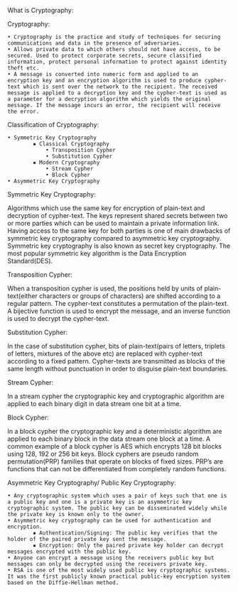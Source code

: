 What is Cryptography:

Cryptography:

    • Cryptography is the practice and study of techniques for securing communications and data in the presence of adversaries.
    • Allows private data to which others should not have access, to be secured. Used to protect corporate secrets, secure classified information, protect personal information to protect against identity theft etc.
    • A message is converted into numeric form and applied to an encryption key and an encryption algorithm is used to produce cypher-text which is sent over the network to the recipient. The received message is applied to a decryption key and the cypher-text is used as a parameter for a decryption algorithm which yields the original message. If the message incurs an error, the recipient will receive the error.


Classification of Cryptography:

    • Symmetric Key Cryptography
            ▪ Classical Cryptography
                • Transposition Cypher
                • Substitution Cypher
            ▪ Modern Cryptography
                • Stream Cypher
                • Block Cypher
    • Asymmetric Key Cryptography


Symmetric Key Cryptography:

Algorithms which use the same key for encryption of plain-text and decryption of cypher-text. The keys represent shared secrets between two or more parties which can be used to maintain a private information link. Having access to the same key for both parties is one of main drawbacks of symmetric key cryptography compared to asymmetric key cryptography. Symmetric key cryptography is also known as secret key cryptography. The most popular symmetric key algorithm is the Data Encryption Standard(DES).


Transposition Cypher:

When a transposition cypher is used, the positions held by units of plain-text(either characters or groups of characters) are shifted according to a regular pattern. The cypher-text constitutes a permutation of the plain-text. A bijective function is used to encrypt the message,  and an inverse function is used to decrypt the cypher-text.

Substitution Cypher:

In the case of substitution cypher, bits of plain-text(pairs of letters, triplets of letters, mixtures of the above etc) are replaced with cypher-text according to a fixed pattern. Cypher-texts are transmitted as blocks of the same length without punctuation in order to disguise plain-text boundaries. 

Stream Cypher:

In a stream cypher the cryptographic key and cryptographic algorithm are applied to each binary digit in data stream one bit at a time. 

Block Cypher:

In a block cypher the cryptographic key and a deterministic algorithm are applied to each binary block in the data stream one block at a time. A common example of a block cypher is AES which encrypts 128 bit blocks using 128, 192 or 256 bit keys. Block cyphers are pseudo random permutation(PRP) families that operate on blocks of fixed sizes. PRP’s are functions that can not be differentiated from completely random functions.



Asymmetric Key Cryptography/ Public Key Cryptography:

    • Any cryptographic system which uses a pair of keys such that one is a public key and one is a private key is an asymmetric key cryptographic system. The public key can be disseminated widely while the private key is known only to the owner. 
    • Asymmetric key cryptography can be used for authentication and encryption.
            ▪ Authentication/Signing: The public key verifies that the holder of the paired private key sent the message.
            ▪ Encryption: Only the paired private key holder can decrypt messages encrypted with the public key.
    • Anyone can encrypt a message using the receivers public key but messages can only be decrypted using the receivers private key.
    • RSA is one of the most widely used public key cryptographic systems. It was the first publicly known practical public-key encryption system based on the Diffie-Hellman method.

